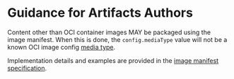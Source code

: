 # Guidance for Artifacts Authors

Content other than OCI container images MAY be packaged using the image manifest.
When this is done, the `config.mediaType` value will not be a known OCI image config [media type](media-types.md).

Implementation details and examples are provided in the [image manifest specification](manifest.md#guidelines-for-artifact-usage).
